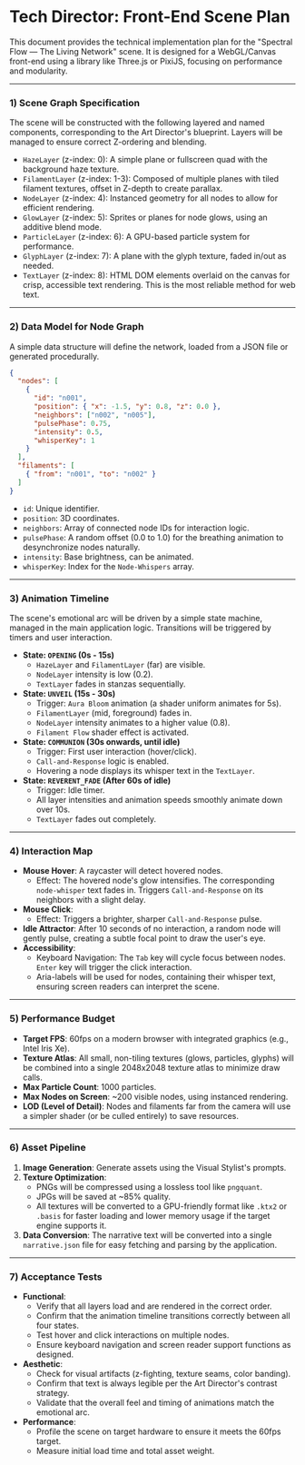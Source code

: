 # Tech Director: Front-End Scene Plan

This document provides the technical implementation plan for the "Spectral Flow — The Living Network" scene. It is designed for a WebGL/Canvas front-end using a library like Three.js or PixiJS, focusing on performance and modularity.

---

### 1) Scene Graph Specification

The scene will be constructed with the following layered and named components, corresponding to the Art Director's blueprint. Layers will be managed to ensure correct Z-ordering and blending.

*   `HazeLayer` (z-index: 0): A simple plane or fullscreen quad with the background haze texture.
*   `FilamentLayer` (z-index: 1-3): Composed of multiple planes with tiled filament textures, offset in Z-depth to create parallax.
*   `NodeLayer` (z-index: 4): Instanced geometry for all nodes to allow for efficient rendering.
*   `GlowLayer` (z-index: 5): Sprites or planes for node glows, using an additive blend mode.
*   `ParticleLayer` (z-index: 6): A GPU-based particle system for performance.
*   `GlyphLayer` (z-index: 7): A plane with the glyph texture, faded in/out as needed.
*   `TextLayer` (z-index: 8): HTML DOM elements overlaid on the canvas for crisp, accessible text rendering. This is the most reliable method for web text.

---

### 2) Data Model for Node Graph

A simple data structure will define the network, loaded from a JSON file or generated procedurally.

```json
{
  "nodes": [
    {
      "id": "n001",
      "position": { "x": -1.5, "y": 0.8, "z": 0.0 },
      "neighbors": ["n002", "n005"],
      "pulsePhase": 0.75,
      "intensity": 0.5,
      "whisperKey": 1
    }
  ],
  "filaments": [
    { "from": "n001", "to": "n002" }
  ]
}
```
*   `id`: Unique identifier.
*   `position`: 3D coordinates.
*   `neighbors`: Array of connected node IDs for interaction logic.
*   `pulsePhase`: A random offset (0.0 to 1.0) for the breathing animation to desynchronize nodes naturally.
*   `intensity`: Base brightness, can be animated.
*   `whisperKey`: Index for the `Node-Whispers` array.

---

### 3) Animation Timeline

The scene's emotional arc will be driven by a simple state machine, managed in the main application logic. Transitions will be triggered by timers and user interaction.

*   **State: `OPENING` (0s - 15s)**
    *   `HazeLayer` and `FilamentLayer` (far) are visible.
    *   `NodeLayer` intensity is low (0.2).
    *   `TextLayer` fades in stanzas sequentially.
*   **State: `UNVEIL` (15s - 30s)**
    *   Trigger: `Aura Bloom` animation (a shader uniform animates for 5s).
    *   `FilamentLayer` (mid, foreground) fades in.
    *   `NodeLayer` intensity animates to a higher value (0.8).
    *   `Filament Flow` shader effect is activated.
*   **State: `COMMUNION` (30s onwards, until idle)**
    *   Trigger: First user interaction (hover/click).
    *   `Call-and-Response` logic is enabled.
    *   Hovering a node displays its whisper text in the `TextLayer`.
*   **State: `REVERENT_FADE` (After 60s of idle)**
    *   Trigger: Idle timer.
    *   All layer intensities and animation speeds smoothly animate down over 10s.
    *   `TextLayer` fades out completely.

---

### 4) Interaction Map

*   **Mouse Hover**: A raycaster will detect hovered nodes.
    *   Effect: The hovered node's glow intensifies. The corresponding `node-whisper` text fades in. Triggers `Call-and-Response` on its neighbors with a slight delay.
*   **Mouse Click**:
    *   Effect: Triggers a brighter, sharper `Call-and-Response` pulse.
*   **Idle Attractor**: After 10 seconds of no interaction, a random node will gently pulse, creating a subtle focal point to draw the user's eye.
*   **Accessibility**:
    *   Keyboard Navigation: The `Tab` key will cycle focus between nodes. `Enter` key will trigger the click interaction.
    *   Aria-labels will be used for nodes, containing their whisper text, ensuring screen readers can interpret the scene.

---

### 5) Performance Budget

*   **Target FPS**: 60fps on a modern browser with integrated graphics (e.g., Intel Iris Xe).
*   **Texture Atlas**: All small, non-tiling textures (glows, particles, glyphs) will be combined into a single 2048x2048 texture atlas to minimize draw calls.
*   **Max Particle Count**: 1000 particles.
*   **Max Nodes on Screen**: ~200 visible nodes, using instanced rendering.
*   **LOD (Level of Detail)**: Nodes and filaments far from the camera will use a simpler shader (or be culled entirely) to save resources.

---

### 6) Asset Pipeline

1.  **Image Generation**: Generate assets using the Visual Stylist's prompts.
2.  **Texture Optimization**:
    *   PNGs will be compressed using a lossless tool like `pngquant`.
    *   JPGs will be saved at ~85% quality.
    *   All textures will be converted to a GPU-friendly format like `.ktx2` or `.basis` for faster loading and lower memory usage if the target engine supports it.
3.  **Data Conversion**: The narrative text will be converted into a single `narrative.json` file for easy fetching and parsing by the application.

---

### 7) Acceptance Tests

*   **Functional**:
    *   Verify that all layers load and are rendered in the correct order.
    *   Confirm that the animation timeline transitions correctly between all four states.
    *   Test hover and click interactions on multiple nodes.
    *   Ensure keyboard navigation and screen reader support functions as designed.
*   **Aesthetic**:
    *   Check for visual artifacts (z-fighting, texture seams, color banding).
    *   Confirm that text is always legible per the Art Director's contrast strategy.
    *   Validate that the overall feel and timing of animations match the emotional arc.
*   **Performance**:
    *   Profile the scene on target hardware to ensure it meets the 60fps target.
    *   Measure initial load time and total asset weight.
